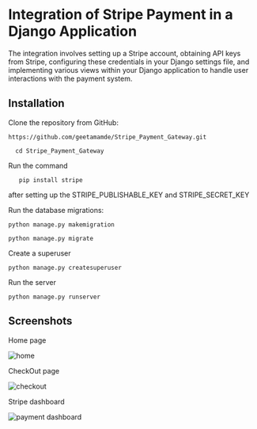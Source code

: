 
# Integration of Stripe Payment in a Django Application

The integration involves setting up a Stripe account, obtaining API keys from Stripe, configuring these credentials in your Django settings file, and implementing various views within your Django application to handle user interactions with the payment system.





## Installation

Clone the repository from GitHub:

```
https://github.com/geetamamde/Stripe_Payment_Gateway.git

  cd Stripe_Payment_Gateway
```

Run the command

```
   pip install stripe
```
after setting up the STRIPE_PUBLISHABLE_KEY and STRIPE_SECRET_KEY

Run the database migrations:
```
python manage.py makemigration

python manage.py migrate 

```
Create a superuser

```
python manage.py createsuperuser
```

Run the server
```
python manage.py runserver
```
## Screenshots

Home page

![home](https://github.com/geetamamde/Stripe_Payment_Gateway/assets/105689568/3da0b786-e927-4c60-8472-034531e09c5a)

CheckOut page

![checkout](https://github.com/geetamamde/Stripe_Payment_Gateway/assets/105689568/5e799ee1-f543-42dc-846d-983c5e74ab41)


Stripe dashboard 

![payment dashboard](https://github.com/geetamamde/Stripe_Payment_Gateway/assets/105689568/7c9969a1-2595-4eb3-9d37-13661230ab47)



